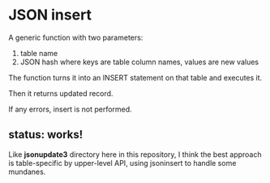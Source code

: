 # JSON insert

A generic function with two parameters:

1. table name
2. JSON hash where keys are table column names, values are new values

The function turns it into an INSERT statement on that table and executes it.

Then it returns updated record.

If any errors, insert is not performed.

## status: works!

Like **jsonupdate3** directory here in this repository, I think the best approach is table-specific by upper-level API, using jsoninsert to handle some mundanes.

